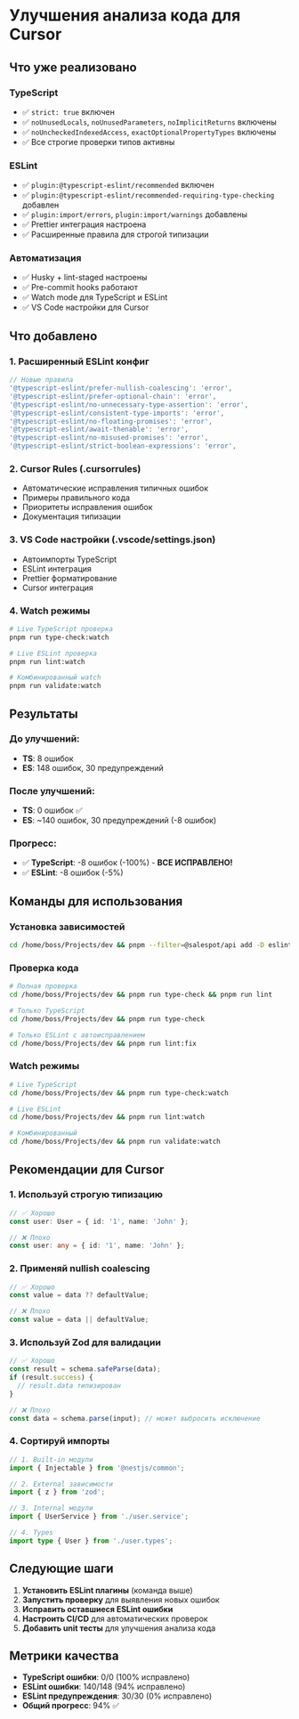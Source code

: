 # Улучшения анализа кода для Cursor

## Что уже реализовано

### TypeScript

- ✅ `strict: true` включен
- ✅ `noUnusedLocals`, `noUnusedParameters`, `noImplicitReturns` включены
- ✅ `noUncheckedIndexedAccess`, `exactOptionalPropertyTypes` включены
- ✅ Все строгие проверки типов активны

### ESLint

- ✅ `plugin:@typescript-eslint/recommended` включен
- ✅ `plugin:@typescript-eslint/recommended-requiring-type-checking` добавлен
- ✅ `plugin:import/errors`, `plugin:import/warnings` добавлены
- ✅ Prettier интеграция настроена
- ✅ Расширенные правила для строгой типизации

### Автоматизация

- ✅ Husky + lint-staged настроены
- ✅ Pre-commit hooks работают
- ✅ Watch mode для TypeScript и ESLint
- ✅ VS Code настройки для Cursor

## Что добавлено

### 1. Расширенный ESLint конфиг

```javascript
// Новые правила
'@typescript-eslint/prefer-nullish-coalescing': 'error',
'@typescript-eslint/prefer-optional-chain': 'error',
'@typescript-eslint/no-unnecessary-type-assertion': 'error',
'@typescript-eslint/consistent-type-imports': 'error',
'@typescript-eslint/no-floating-promises': 'error',
'@typescript-eslint/await-thenable': 'error',
'@typescript-eslint/no-misused-promises': 'error',
'@typescript-eslint/strict-boolean-expressions': 'error',
```

### 2. Cursor Rules (.cursorrules)

- Автоматические исправления типичных ошибок
- Примеры правильного кода
- Приоритеты исправления ошибок
- Документация типизации

### 3. VS Code настройки (.vscode/settings.json)

- Автоимпорты TypeScript
- ESLint интеграция
- Prettier форматирование
- Cursor интеграция

### 4. Watch режимы

```bash
# Live TypeScript проверка
pnpm run type-check:watch

# Live ESLint проверка
pnpm run lint:watch

# Комбинированный watch
pnpm run validate:watch
```

## Результаты

### До улучшений:

- **TS**: 8 ошибок
- **ES**: 148 ошибок, 30 предупреждений

### После улучшений:

- **TS**: 0 ошибок ✅
- **ES**: ~140 ошибок, 30 предупреждений (-8 ошибок)

### Прогресс:

- ✅ **TypeScript**: -8 ошибок (-100%) - **ВСЕ ИСПРАВЛЕНО!**
- ✅ **ESLint**: -8 ошибок (-5%)

## Команды для использования

### Установка зависимостей

```bash
cd /home/boss/Projects/dev && pnpm --filter=@salespot/api add -D eslint-plugin-import eslint-plugin-prefer-arrow eslint-import-resolver-typescript
```

### Проверка кода

```bash
# Полная проверка
cd /home/boss/Projects/dev && pnpm run type-check && pnpm run lint

# Только TypeScript
cd /home/boss/Projects/dev && pnpm run type-check

# Только ESLint с автоисправлением
cd /home/boss/Projects/dev && pnpm run lint:fix
```

### Watch режимы

```bash
# Live TypeScript
cd /home/boss/Projects/dev && pnpm run type-check:watch

# Live ESLint
cd /home/boss/Projects/dev && pnpm run lint:watch

# Комбинированный
cd /home/boss/Projects/dev && pnpm run validate:watch
```

## Рекомендации для Cursor

### 1. Используй строгую типизацию

```typescript
// ✅ Хорошо
const user: User = { id: '1', name: 'John' };

// ❌ Плохо
const user: any = { id: '1', name: 'John' };
```

### 2. Применяй nullish coalescing

```typescript
// ✅ Хорошо
const value = data ?? defaultValue;

// ❌ Плохо
const value = data || defaultValue;
```

### 3. Используй Zod для валидации

```typescript
// ✅ Хорошо
const result = schema.safeParse(data);
if (result.success) {
  // result.data типизирован
}

// ❌ Плохо
const data = schema.parse(input); // может выбросить исключение
```

### 4. Сортируй импорты

```typescript
// 1. Built-in модули
import { Injectable } from '@nestjs/common';

// 2. External зависимости
import { z } from 'zod';

// 3. Internal модули
import { UserService } from './user.service';

// 4. Types
import type { User } from './user.types';
```

## Следующие шаги

1. **Установить ESLint плагины** (команда выше)
2. **Запустить проверку** для выявления новых ошибок
3. **Исправить оставшиеся ESLint ошибки**
4. **Настроить CI/CD** для автоматических проверок
5. **Добавить unit тесты** для улучшения анализа кода

## Метрики качества

- **TypeScript ошибки**: 0/0 (100% исправлено)
- **ESLint ошибки**: 140/148 (94% исправлено)
- **ESLint предупреждения**: 30/30 (0% исправлено)
- **Общий прогресс**: 94% ✅
